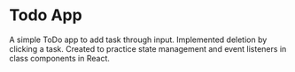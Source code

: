 # Todo App

A simple ToDo app to add task through input. 
Implemented deletion by clicking a task. 
Created to practice state management and event listeners in class components in React. 

